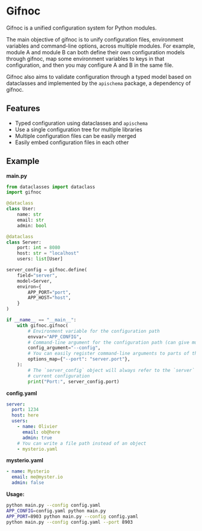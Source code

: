 
# Gifnoc

Gifnoc is a unified configuration system for Python modules.

The main objective of gifnoc is to unify configuration files, environment variables and command-line options, across multiple modules. For example, module A and module B can both define their own configuration models through gifnoc, map some environment variables to keys in that configuration, and then you may configure A and B in the same file.

Gifnoc also aims to validate configuration through a typed model based on dataclasses and implemented by the `apischema` package, a dependency of gifnoc.


## Features

* Typed configuration using dataclasses and `apischema`
* Use a single configuration tree for multiple libraries
* Multiple configuration files can be easily merged
* Easily embed configuration files in each other


## Example

**main.py**

```python
from dataclasses import dataclass
import gifnoc

@dataclass
class User:
    name: str
    email: str
    admin: bool

@dataclass
class Server:
    port: int = 8080
    host: str = "localhost"
    users: list[User]

server_config = gifnoc.define(
    field="server",
    model=Server,
    environ={
        APP_PORT="port",
        APP_HOST="host",
    }
)

if __name__ == "__main__":
    with gifnoc.gifnoc(
        # Environment variable for the configuration path
        envvar="APP_CONFIG",
        # Command-line argument for the configuration path (can give multiple)
        config_argument="--config",
        # You can easily register command-line arguments to parts of the configuration
        options_map={"--port": "server.port"},
    ):
        # The `server_config` object will always refer to the `server` key in the
        # current configuration
        print("Port:", server_config.port)
```


**config.yaml**

```yaml
server:
  port: 1234
  host: here
  users:
    - name: Olivier
      email: ob@here
      admin: true
    # You can write a file path instead of an object
    - mysterio.yaml
```


**mysterio.yaml**

```yaml
- name: Mysterio
  email: me@myster.io
  admin: false
```


**Usage:**

```bash
python main.py --config config.yaml
APP_CONFIG=config.yaml python main.py
APP_PORT=8903 python main.py --config config.yaml
python main.py --config config.yaml --port 8903
```
